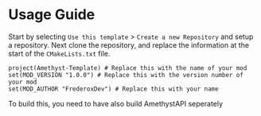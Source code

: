 # Usage Guide

Start by selecting `Use this template` > `Create a new Repository` and setup a repository. Next clone the repository, and replace the information at the start of the `CMakeLists.txt` file.

```
project(Amethyst-Template) # Replace this with the name of your mod
set(MOD_VERSION "1.0.0") # Replace this with the version number of your mod
set(MOD_AUTHOR "FrederoxDev") # Replace this with your name
```

To build this, you need to have also build AmethystAPI seperately
